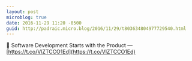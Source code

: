```yaml
---
layout: post
microblog: true
date: 2016-11-29 11:20 -0500
guid: http://padraic.micro.blog/2016/11/29/t803634804977729540.html
---
```

🔗 Software Development Starts with the Product — [https://t.co/VlZTCCO1Ed](https://t.co/VlZTCCO1Ed)
